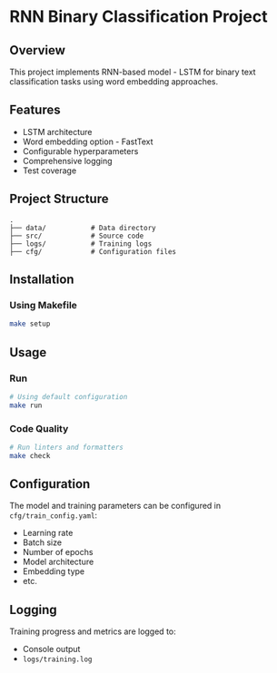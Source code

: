 # RNN Binary Classification Project

## Overview
This project implements RNN-based model - LSTM for binary text classification tasks using word embedding approaches.

## Features
- LSTM architecture
- Word embedding option - FastText
- Configurable hyperparameters
- Comprehensive logging
- Test coverage

## Project Structure
```
.
├── data/           # Data directory
├── src/            # Source code
├── logs/           # Training logs
├── cfg/            # Configuration files
```

## Installation

### Using Makefile
```bash
make setup
```

## Usage

### Run
```bash
# Using default configuration
make run
```

### Code Quality
```bash
# Run linters and formatters
make check
```

## Configuration
The model and training parameters can be configured in `cfg/train_config.yaml`:
- Learning rate
- Batch size
- Number of epochs
- Model architecture
- Embedding type
- etc.

## Logging
Training progress and metrics are logged to:
- Console output
- `logs/training.log`
